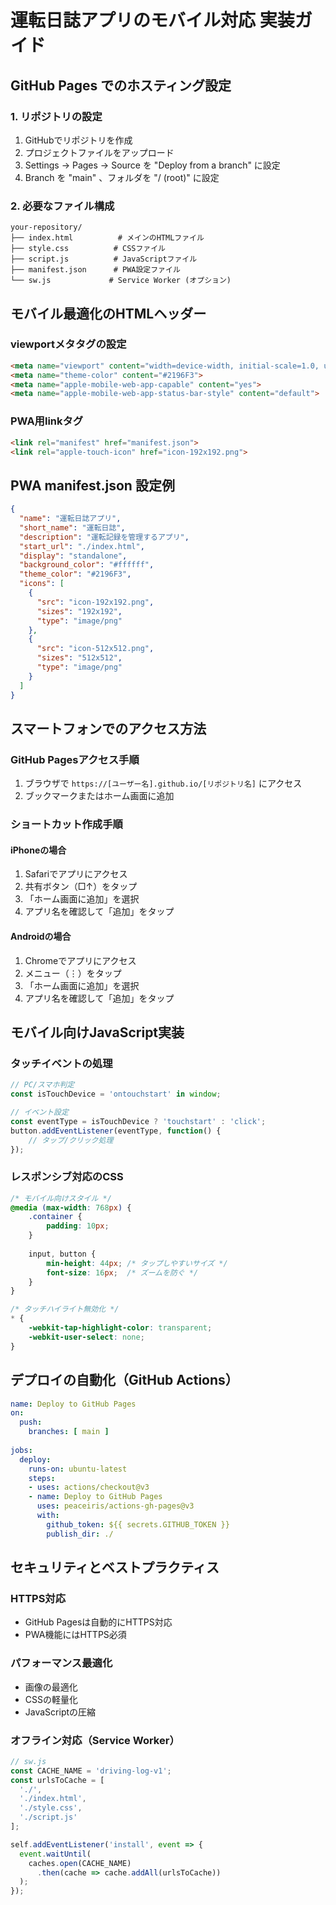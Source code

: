# 運転日誌アプリのモバイル対応 実装ガイド

## GitHub Pages でのホスティング設定

### 1. リポジトリの設定
1. GitHubでリポジトリを作成
2. プロジェクトファイルをアップロード
3. Settings → Pages → Source を "Deploy from a branch" に設定
4. Branch を "main" 、フォルダを "/ (root)" に設定

### 2. 必要なファイル構成
```
your-repository/
├── index.html          # メインのHTMLファイル
├── style.css          # CSSファイル  
├── script.js          # JavaScriptファイル
├── manifest.json      # PWA設定ファイル
└── sw.js             # Service Worker (オプション)
```

## モバイル最適化のHTMLヘッダー

### viewportメタタグの設定
```html
<meta name="viewport" content="width=device-width, initial-scale=1.0, user-scalable=no">
<meta name="theme-color" content="#2196F3">
<meta name="apple-mobile-web-app-capable" content="yes">
<meta name="apple-mobile-web-app-status-bar-style" content="default">
```

### PWA用linkタグ
```html
<link rel="manifest" href="manifest.json">
<link rel="apple-touch-icon" href="icon-192x192.png">
```

## PWA manifest.json 設定例

```json
{
  "name": "運転日誌アプリ",
  "short_name": "運転日誌",
  "description": "運転記録を管理するアプリ",
  "start_url": "./index.html",
  "display": "standalone",
  "background_color": "#ffffff",
  "theme_color": "#2196F3",
  "icons": [
    {
      "src": "icon-192x192.png",
      "sizes": "192x192",
      "type": "image/png"
    },
    {
      "src": "icon-512x512.png", 
      "sizes": "512x512",
      "type": "image/png"
    }
  ]
}
```

## スマートフォンでのアクセス方法

### GitHub Pagesアクセス手順
1. ブラウザで `https://[ユーザー名].github.io/[リポジトリ名]` にアクセス
2. ブックマークまたはホーム画面に追加

### ショートカット作成手順

#### iPhoneの場合
1. Safariでアプリにアクセス
2. 共有ボタン（□↑）をタップ
3. 「ホーム画面に追加」を選択
4. アプリ名を確認して「追加」をタップ

#### Androidの場合
1. Chromeでアプリにアクセス  
2. メニュー（⋮）をタップ
3. 「ホーム画面に追加」を選択
4. アプリ名を確認して「追加」をタップ

## モバイル向けJavaScript実装

### タッチイベントの処理
```javascript
// PC/スマホ判定
const isTouchDevice = 'ontouchstart' in window;

// イベント設定
const eventType = isTouchDevice ? 'touchstart' : 'click';
button.addEventListener(eventType, function() {
    // タップ/クリック処理
});
```

### レスポンシブ対応のCSS
```css
/* モバイル向けスタイル */
@media (max-width: 768px) {
    .container {
        padding: 10px;
    }
    
    input, button {
        min-height: 44px; /* タップしやすいサイズ */
        font-size: 16px;  /* ズームを防ぐ */
    }
}

/* タッチハイライト無効化 */
* {
    -webkit-tap-highlight-color: transparent;
    -webkit-user-select: none;
}
```

## デプロイの自動化（GitHub Actions）

```yaml
name: Deploy to GitHub Pages
on:
  push:
    branches: [ main ]
    
jobs:
  deploy:
    runs-on: ubuntu-latest
    steps:
    - uses: actions/checkout@v3
    - name: Deploy to GitHub Pages
      uses: peaceiris/actions-gh-pages@v3
      with:
        github_token: ${{ secrets.GITHUB_TOKEN }}
        publish_dir: ./
```

## セキュリティとベストプラクティス

### HTTPS対応
- GitHub Pagesは自動的にHTTPS対応
- PWA機能にはHTTPS必須

### パフォーマンス最適化
- 画像の最適化
- CSSの軽量化
- JavaScriptの圧縮

### オフライン対応（Service Worker）
```javascript
// sw.js
const CACHE_NAME = 'driving-log-v1';
const urlsToCache = [
  './',
  './index.html',
  './style.css',
  './script.js'
];

self.addEventListener('install', event => {
  event.waitUntil(
    caches.open(CACHE_NAME)
      .then(cache => cache.addAll(urlsToCache))
  );
});
```